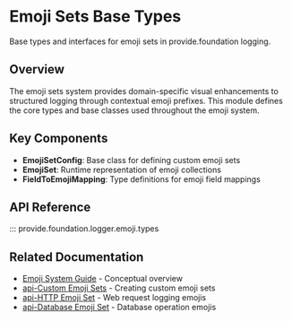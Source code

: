 # Emoji Sets Base Types

Base types and interfaces for emoji sets in provide.foundation logging.

## Overview

The emoji sets system provides domain-specific visual enhancements to structured logging through contextual emoji prefixes. This module defines the core types and base classes used throughout the emoji system.

## Key Components

- **EmojiSetConfig**: Base class for defining custom emoji sets
- **EmojiSet**: Runtime representation of emoji collections  
- **FieldToEmojiMapping**: Type definitions for emoji field mappings

## API Reference

::: provide.foundation.logger.emoji.types

## Related Documentation

- [Emoji System Guide](../../guide/concepts/emoji-system.md) - Conceptual overview
- [api-Custom Emoji Sets](api-custom.md) - Creating custom emoji sets
- [api-HTTP Emoji Set](api-http.md) - Web request logging emojis
- [api-Database Emoji Set](api-database.md) - Database operation emojis

